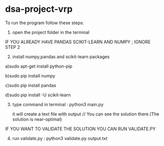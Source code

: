 # dsa-project-vrp

To run the program follow these steps:

1) open the project folder in the terminal 


IF YOU ALREADY HAVE PANDAS SCIKIT-LEARN AND NUMPY ; IGNORE STEP 2

2) install numpy,pandas and scikit-learn packages

a)sudo apt-get install python-pip

b)sudo pip install numpy

c)sudo pip install pandas

d)sudo pip install -U scikit-learn


3) type command in terminal : python3 main.py

    it will create a text file with output // You can see the solution there.(The solution is near-optimal)
    
    
IF YOU WANT TO VALIDATE THE SOLUTION YOU CAN RUN VALIDATE.PY
    
4) run validate.py : python3 validate.py output.txt  
  
